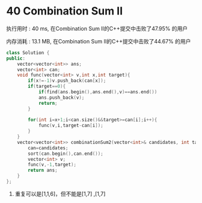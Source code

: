 # 40 Combination Sum II

执行用时 : 40 ms, 在Combination Sum II的C++提交中击败了47.95% 的用户

内存消耗 : 13.1 MB, 在Combination Sum II的C++提交中击败了44.67% 的用户

```c++
class Solution {
public:
    vector<vector<int>> ans;
    vector<int> can;
    void func(vector<int> v,int x,int target){
        if(x!=-1)v.push_back(can[x]);
        if(target==0){
            if(find(ans.begin(),ans.end(),v)==ans.end())
            ans.push_back(v);
            return;
        }
        
        for(int i=x+1;i<can.size()&&target>=can[i];i++){
            func(v,i,target-can[i]);
        }
    }
    vector<vector<int>> combinationSum2(vector<int>& candidates, int target) {
        can=candidates;
        sort(can.begin(),can.end());
        vector<int> v;
        func(v,-1,target);
        return ans;
    }
};
```

1. 重复可以是[1,1,6]，但不能是[1,7] ,[1,7]